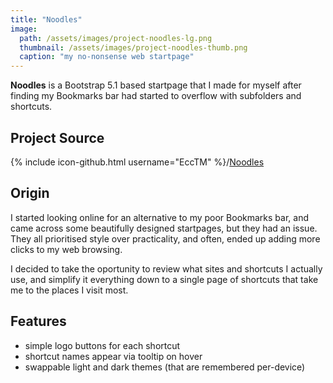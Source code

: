 ```yaml
---
title: "Noodles"
image:
  path: /assets/images/project-noodles-lg.png
  thumbnail: /assets/images/project-noodles-thumb.png
  caption: "my no-nonsense web startpage"
---
```


**Noodles** is a Bootstrap 5.1 based startpage that I made for myself after finding my Bookmarks bar had started to overflow with subfolders and shortcuts.

## Project Source

{% include icon-github.html username="EccTM" %}/[Noodles](https://github.com/EccTM/Noodles)

## Origin

I started looking online for an alternative to my poor Bookmarks bar, and came across some beautifully designed startpages, but they had an issue. They all prioritised style over practicality, and often, ended up adding more clicks to my web browsing.

I decided to take the oportunity to review what sites and shortcuts I actually use, and simplify it everything down to a single page of shortcuts that take me to the places I visit most.

## Features

- simple logo buttons for each shortcut
- shortcut names appear via tooltip on hover
- swappable light and dark themes (that are remembered per-device)

